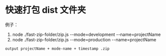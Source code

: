 # 快速打包 dist 文件夹

例子：

1. node ./fast-zip-folder/zip.js --mode=development --name=projectName
2. node ./fast-zip-folder/zip.js --mode=production --name=projectName

```
output projectName + mode-name + timestamp .zip
```
